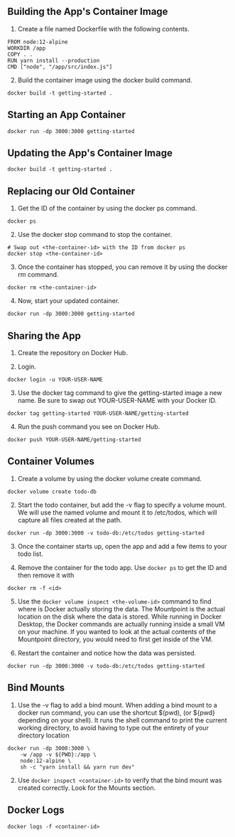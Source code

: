 ## Building the App's Container Image

1. Create a file named Dockerfile with the following contents.
```shell
FROM node:12-alpine
WORKDIR /app
COPY . .
RUN yarn install --production
CMD ["node", "/app/src/index.js"]
```

2. Build the container image using the docker build command.
```shell
docker build -t getting-started .
```

## Starting an App Container
```shell
docker run -dp 3000:3000 getting-started
```

## Updating the App's Container Image
```shell
docker build -t getting-started .
```

## Replacing our Old Container
1. Get the ID of the container by using the docker ps command.
```shell 
docker ps
```

2. Use the docker stop command to stop the container.
```shell
# Swap out <the-container-id> with the ID from docker ps
docker stop <the-container-id>
```

3. Once the container has stopped, you can remove it by using the docker rm command.
```shell 
docker rm <the-container-id>
```

4. Now, start your updated container.
```shell 
docker run -dp 3000:3000 getting-started
```

## Sharing the App
1. Create the repository on Docker Hub.

2. Login.
```shell
docker login -u YOUR-USER-NAME
```

3. Use the docker tag command to give the getting-started image a new name. Be sure to swap out YOUR-USER-NAME with your Docker ID.
```shell
docker tag getting-started YOUR-USER-NAME/getting-started
```

4. Run the push command you see on Docker Hub.
```shell
docker push YOUR-USER-NAME/getting-started
```

## Container Volumes
1. Create a volume by using the docker volume create command.
```shell
docker volume create todo-db
```

2. Start the todo container, but add the -v flag to specify a volume mount. We will use the named volume and mount it to /etc/todos, which will capture all files created at the path.
```shell
docker run -dp 3000:3000 -v todo-db:/etc/todos getting-started
```

3. Once the container starts up, open the app and add a few items to your todo list.

4. Remove the container for the todo app. Use ```docker ps``` to get the ID and then remove it with
```shell
docker rm -f <id>
```

5. Use the ```docker volume inspect <the-volume-id>``` command to find where is Docker actually storing the data. The Mountpoint is the actual location on the disk where the data is stored. While running in Docker Desktop, the Docker commands are actually running inside a small VM on your machine. If you wanted to look at the actual contents of the Mountpoint directory, you would need to first get inside of the VM.

6. Restart the container and notice how the data was persisted.
```shell
docker run -dp 3000:3000 -v todo-db:/etc/todos getting-started
```

## Bind Mounts
1. Use the -v flag to add a bind mount. When adding a bind mount to a docker run command, you can use the shortcut $(pwd), (or ${pwd} depending on your shell). It runs the shell command to print the current working directory, to avoid having to type out the entirety of your directory location
```shell
docker run -dp 3000:3000 \
    -w /app -v ${PWD}:/app \
    node:12-alpine \
    sh -c "yarn install && yarn run dev"
```

2. Use ```docker inspect <container-id>``` to verify that the bind mount was created correctly. Look for the Mounts section.

## Docker Logs
```shell
docker logs -f <container-id>
```






